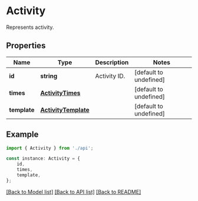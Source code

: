 # Activity

Represents activity.

## Properties

Name | Type | Description | Notes
------------ | ------------- | ------------- | -------------
**id** | **string** | Activity ID. | [default to undefined]
**times** | [**ActivityTimes**](ActivityTimes.md) |  | [default to undefined]
**template** | [**ActivityTemplate**](ActivityTemplate.md) |  | [default to undefined]

## Example

```typescript
import { Activity } from './api';

const instance: Activity = {
    id,
    times,
    template,
};
```

[[Back to Model list]](../README.md#documentation-for-models) [[Back to API list]](../README.md#documentation-for-api-endpoints) [[Back to README]](../README.md)
